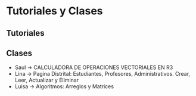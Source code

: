
# Tutoriales y Clases

## Tutoriales


## Clases

* Saul -> CALCULADORA DE OPERACIONES VECTORIALES EN R3
* Lina -> Pagina Distrital: Estudiantes, Profesores, Administrativos. Crear, Leer, Actualizar y Eliminar
* Luisa -> Algoritmos: Arreglos y Matrices